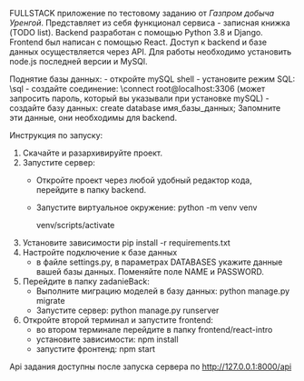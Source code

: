 FULLSTACK приложение по тестовому заданию от *Газпром добыча Уренгой*. Представляет из себя функционал сервиса - записная книжка (TODO list). 
Backend разработан с помощью Python 3.8 и Django. Frontend был написан с помощью React. Доступ к backend и базе данных осуществляется через API.
Для работы необходимо установить node.js последней версии и MySQl.

Поднятие базы данных:
    - откройте mySQL shell
    - установите режим SQL:  \sql
    - создайте соединение:  \connect root@localhost:3306    (может запросить пароль, который вы указывали при установке mySQL)
    - создайте базу данных: create database имя_базы_данных;
    Запомните эти данные, они необходимы для backend.

Инструкция по запуску:
1) Скачайте и разархивируйте проект.
2) Запустите сервер: 
    - Откройте проект через любой удобный редактор кода, перейдите в папку backend.
    - Запустите виртуальное окружение:
        python -m venv venv
        
        venv/scripts/activate
3) Установите зависимости pip install -r requirements.txt
4) Настройте подключение к базе данных
    - в файле settings.py, в параметрах DATABASES укажите данные вашей базы данных. Поменяйте поле NAME и PASSWORD.
5) Перейдите в папку zadanieBack:
    - Выполните миграцию моделей в базу данных: python manage.py migrate
    - Запустите сервер: python manage.py runserver
6) Откройте второй терминал и запустите frontend:
    - во втором терминале перейдите в папку frontend/react-intro
    - установите зависимости: npm install
    - запустите фронтенд: npm start

Api задания доступны после запуска сервера по http://127.0.0.1:8000/api